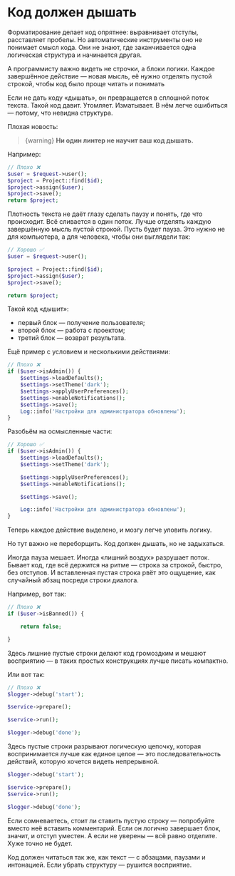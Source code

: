 # Код должен дышать

Форматирование делает код опрятнее: выравнивает отступы, расставляет пробелы.
Но автоматические инструменты оно не понимает смысл кода. Они не знают, где заканчивается одна логическая структура и начинается другая.

А программисту важно видеть не строчки, а блоки логики.
Каждое завершённое действие — новая мысль, её нужно отделять пустой строкой, чтобы код было проще читать и понимать

Если не дать коду «дышать», он превращается в сплошной поток текста.
Такой код давит. Утомляет. Изматывает. В нём легче ошибиться — потому, что невидна структура.

Плохая новость: 
> {warning}
> **Ни один линтер не научит ваш код дышать.**

Например:
```php
// Плохо ❌
$user = $request->user();
$project = Project::find($id);
$project->assign($user);
$project->save();
return $project;
```

Плотность текста не даёт глазу сделать паузу и понять, где что происходит. 
Всё сливается в один поток. 
Лучше отделять каждую завершённую мысль пустой строкой. Пусть будет пауза.
Это нужно не для компьютера, а для человека, чтобы они выглядели так:

```php
// Хорошо ✅
$user = $request->user();

$project = Project::find($id);
$project->assign($user);
$project->save();

return $project;
```

Такой код «дышит»:
- первый блок — получение пользователя;
- второй блок — работа с проектом;
- третий блок — возврат результата.


Ещё пример с условием и несколькими действиями:

```php
// Плохо ❌
if ($user->isAdmin()) {
    $settings->loadDefaults();
    $settings->setTheme('dark');
    $settings->applyUserPreferences();
    $settings->enableNotifications();
    $settings->save();
    Log::info('Настройки для администратора обновлены');
}
```

Разобьём на осмысленные части:

```php
// Хорошо ✅
if ($user->isAdmin()) {
    $settings->loadDefaults();
    $settings->setTheme('dark');

    $settings->applyUserPreferences();
    $settings->enableNotifications();

    $settings->save();

    Log::info('Настройки для администратора обновлены');
}
```

Теперь каждое действие выделено, и мозгу легче уловить логику.

Но тут важно не переборщить. Код должен дышать, но не задыхаться.

Иногда пауза мешает. Иногда «лишний воздух» разрушает поток.
Бывает код, где всё держится на ритме — строка за строкой, быстро, без отступов. 
И вставленная пустая строка рвёт это ощущение, как случайный абзац посреди строки диалога.

Например, вот так:

```php
// Плохо ❌
if ($user->isBanned()) {

    return false;

}
```

Здесь лишние пустые строки делают код громоздким и мешают восприятию — в таких простых конструкциях лучше писать компактно.

Или вот так:
```php
// Плохо ❌
$logger->debug('start');

$service->prepare();

$service->run();

$logger->debug('done');
```

Здесь пустые строки разрывают логическую цепочку, которая воспринимается лучше как единое целое — это последовательность
действий, которую хочется видеть непрерывной.

```php
$logger->debug('start');

$service->prepare();
$service->run();

$logger->debug('done');
```


Если сомневаетесь, стоит ли ставить пустую строку — попробуйте вместо неё вставить комментарий.
Если он логично завершает блок, значит, и отступ уместен.
А если не уверены — всё равно отделите. Хуже точно не будет.

Код должен читаться так же, как текст — с абзацами, паузами и интонацией.
Если убрать структуру — рушится восприятие.
